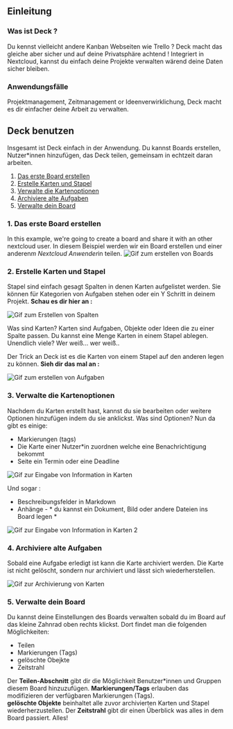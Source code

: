 ## Einleitung
### Was ist  Deck ?
Du kennst vielleicht andere Kanban Webseiten wie Trello ? Deck macht das gleiche aber sicher und auf deine Privatsphäre achtend !
Integriert in Nextcloud, kannst du einfach deine Projekte verwalten wärend deine Daten sicher bleiben.

### Anwendungsfälle
Projektmanagement, Zeitmanagement or Ideenverwirklichung, Deck macht es dir einfacher deine Arbeit zu verwalten.

## Deck benutzen
Insgesamt ist Deck einfach in der Anwendung. Du kannst Boards erstellen, Nutzer*innen hinzufügen, das Deck teilen, gemeinsam in echtzeit daran arbeiten.

1. [Das erste Board erstellen](#1-das-erste-board-erstellen)
2. [Erstelle Karten und Stapel](#2-erstelle-karten-und-stapel)
3. [Verwalte die Kartenoptionen](#3-verwalte-die-kartenoptionen)
4. [Archiviere alte Aufgaben](#4-archiviere-alte-aufgaben)
5. [Verwalte dein Board](#5-verwalteb-ein-board)

### 1. Das erste Board erstellen
In this example, we're going to create a board and share it with an other nextcloud user.
In diesem Beispiel werden wir ein Board erstellen und einer anderen*m Nextcloud Anwender*in teilen.
![Gif zum erstellen von Boards](resources/gifs/EN_create_board.gif)


### 2. Erstelle Karten und Stapel
Stapel sind einfach gesagt Spalten in denen Karten aufgelistet werden. Sie können für Kategorien von Aufgaben stehen oder ein Y Schritt in deinem Projekt.
**Schau es dir hier an :**

![Gif zum Erstellen von Spalten](resources/gifs/EN_create_columns.gif)

Was sind Karten? Karten sind Aufgaben, Objekte oder Ideen die zu einer Spalte passen. Du kannst eine Menge Karten in einem Stapel ablegen. Unendlich viele? Wer weiß... wer weiß..

Der Trick an Deck ist es die Karten von einem Stapel auf den anderen legen zu können.
**Sieh dir das mal an :**

![Gif zum erstellen von Aufgaben](resources/gifs/EN_create_task.gif)

### 3. Verwalte die Kartenoptionen
Nachdem du Karten erstellt hast, kannst du sie bearbeiten oder weitere Optionen hinzufügen indem du sie anklickst. Was sind Optionen? Nun da gibt es einige:
- Markierungen (tags)
- Die Karte einer Nutzer*in zuordnen welche eine Benachrichtigung bekommt
- Seite ein Termin oder eine Deadline

![Gif zur Eingabe von Information in Karten](resources/gifs/EN_put_infos.gif)

Und sogar :

- Beschreibungsfelder in Markdown
- Anhänge - * du kannst ein Dokument, Bild oder andere Dateien ins Board legen *

![Gif zur Eingabe von Information in Karten 2](resources/gifs/EN_put_infos_2.gif)

### 4. Archiviere alte Aufgaben
Sobald eine Aufgabe erledigt ist kann die Karte archiviert werden. Die Karte ist nicht gelöscht, sondern nur archiviert und lässt sich wiederherstellen.

![Gif zur Archivierung von Karten](resources/gifs/EN_archive.gif)

### 5. Verwalte dein Board
Du kannst deine Einstellungen des Boards verwalten sobald du im Board auf das kleine Zahnrad oben rechts klickst.
Dort findet man die folgenden Möglichkeiten:
- Teilen
- Markierungen (Tags)
- gelöschte Obejkte
- Zeitstrahl

Der **Teilen-Abschnitt** gibt dir die Möglichkeit Benutzer*innen und Gruppen diesem Board hinzuzufügen.
**Markierungen/Tags** erlauben das modifizieren der verfügbaren Markierungen (Tags).  
**gelöschte Objekte** beinhaltet alle zuvor archivierten Karten und Stapel wiederherzustellen.
Der **Zeitstrahl** gibt dir einen Überblick was alles in dem Board passiert. Alles!


